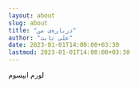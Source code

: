 ```yaml
---
layout: about
slug: about
title: "درباره‌ی من"
author: "علی ثابت"
date: 2023-01-01T14:00:00+03:30
lastmod: 2023-01-01T14:00:00+03:30
---
```

لورم ایپسوم